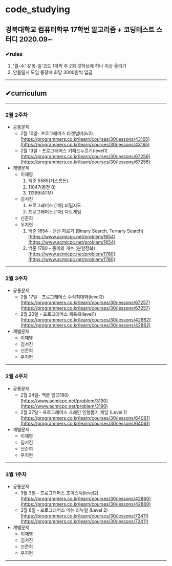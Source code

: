 # code_studying
## 경북대학교 컴퓨터학부 17학번 알고리즘 + 코딩테스트 스터디 2020.09~
### ✔rules
  1. '월-수' &'목-일'코드 1개씩 주 2회 깃허브에 하나 이상 올리기
  2. 안올릴시 모임 통장에 회당 3000원씩 입금
---
## ✔curriculum

---

### 2월 2주차

- 공통문제
    - 2월 10일- 프로그래머스 타겟넘버(lv2)  [https://programmers.co.kr/learn/courses/30/lessons/43165](https://programmers.co.kr/learn/courses/30/lessons/43165)
    - 2월 13일 - 프로그래머스 키패드누르기(level1)  [https://programmers.co.kr/learn/courses/30/lessons/67256](https://programmers.co.kr/learn/courses/30/lessons/67256)
- 개별문제
    - 이재영
      1. 백준 5585(거스름돈)
      2. 11047(동전 0)
      3. 11399(ATM)
    - 김서진
      1. 프로그래머스 [1차] 비밀지도
      2. 프로그래머스 [1차] 다트게임
    - 신준희
    - 우지현
      1. 백준 1654 - 랜선 자르기 (Binary Search, Ternary Search)   
      [https://www.acmicpc.net/problem/1654](https://www.acmicpc.net/problem/1654)
      2. 백준 1780 - 종이의 개수 (분할정복)   
      [https://www.acmicpc.net/problem/1780](https://www.acmicpc.net/problem/1780)

---

### 2월 3주차

- 공통문제
    - 2월 17일 - 프로그래머스 수식최대화(level2)   [https://programmers.co.kr/learn/courses/30/lessons/67257](https://programmers.co.kr/learn/courses/30/lessons/67257)
    - 2월 20일 - 프로그래머스 체육복(level1)   [https://programmers.co.kr/learn/courses/30/lessons/42862](https://programmers.co.kr/learn/courses/30/lessons/42862)
- 개별문제
    - 이재영
    - 김서진
    - 신준희
    - 우지현

---

### 2월 4주차

- 공통문제
    - 2월 24일- 백준 뱀(3190)   
    [https://www.acmicpc.net/problem/3190](https://www.acmicpc.net/problem/3190)
    - 2월 27일 - 프로그래머스 크레인 인형뽑기 게임 (Level 1)  [https://programmers.co.kr/learn/courses/30/lessons/64061](https://programmers.co.kr/learn/courses/30/lessons/64061)
- 개별문제
    - 이재영
    - 김서진
    - 신준희
    - 우지현

---

### 3월 1주차

- 공통문제
    - 3월 3일 - 프로그래머스 조이스틱(level2)  [https://programmers.co.kr/learn/courses/30/lessons/42860](https://programmers.co.kr/learn/courses/30/lessons/42860)
    - 3월 6일 - 프로그래머스 메뉴 리뉴얼 (Level 2) [https://programmers.co.kr/learn/courses/30/lessons/72411](https://programmers.co.kr/learn/courses/30/lessons/72411)
- 개별문제
    - 이재영
    - 김서진
    - 신준희
    - 우지현

---
